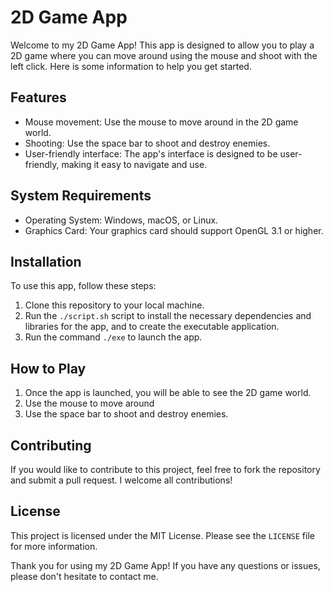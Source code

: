 <h1>2D
    Game App</h1>
<p>Welcome to my 2D Game App! This app is designed to
    allow you to play a 2D game where you can move around using the
    mouse and shoot with the left click. Here is some information to
    help you get started.</p>
<h2>Features</h2>
<ul>
    <li>Mouse movement:
        Use the mouse to move around in the 2D game world.</li>
    <li>Shooting:
        Use the space bar to shoot and destroy enemies.</li>
    <li>User-friendly interface: The app's
        interface is designed to be user-friendly, making it easy to
        navigate and use.</li>
</ul>
<h2>System Requirements</h2>
<ul>
    <li>Operating
        System: Windows, macOS, or Linux.</li>
    <li>Graphics Card: Your
        graphics card should support OpenGL 3.1 or higher.</li>
</ul>
<h2>Installation</h2>
<p>To
    use this app, follow these steps:</p>
<ol>
    <li>Clone this repository
        to your local machine.</li>
    <li>Run the <code>./script.sh</code>
        script to install the necessary dependencies and libraries for
        the app, and to create the executable application.</li>
    <li>Run
        the command <code>./exe</code> to launch the app.</li>
</ol>
<h2>How
    to Play</h2>
<ol>
    <li>Once the app is launched, you will be able to
        see the 2D game world.</li>
    <li>Use the mouse to move around </li>
    <li>Use the space bar to
        shoot and destroy enemies.</li>
</ol>
<h2>Contributing</h2>
<p>If you would
    like to contribute to this project, feel free to fork the repository
    and submit a pull request. I welcome all contributions!</p>
<h2>License</h2>
<p>This
    project is licensed under the MIT License. Please see the <code>LICENSE</code>
    file for more information.</p>
<p>Thank you for using my 2D Game App!
    If you have any questions or issues, please don't hesitate to
    contact me.</p>

